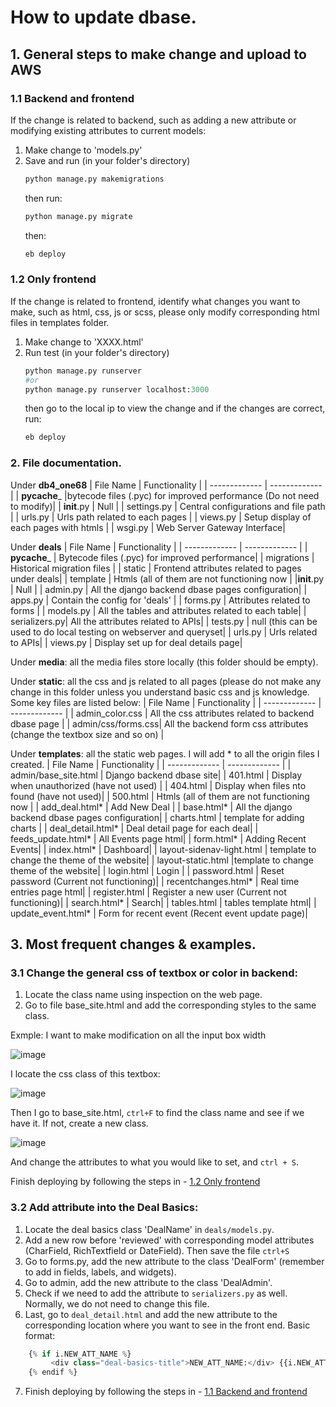 # How to update dbase.

## 1. General steps to make change and upload to AWS
### 1.1 Backend and frontend

If the change is related to backend, such as adding a new attribute or modifying existing attributes to current models: 
1. Make change to 'models.py' 
2. Save and run (in your folder's directory) 
    ```Python 
    python manage.py makemigrations
    ``` 
    then run:
    ```Python 
    python manage.py migrate
    ```
    then: 
    ```Python
    eb deploy
    ```
### 1.2 Only frontend

If the change is related to frontend, identify what changes you want to make, such as html, css, js or scss, please only modify corresponding html files in templates folder. 
1. Make change to 'XXXX.html' 
2. Run test (in your folder's directory) 
    ```Python 
    python manage.py runserver
    #or
    python manage.py runserver localhost:3000
    ``` 
    then go to the local ip to view the change and if the changes are correct, run:
    ```Python
    eb deploy
    ```
### 2. File documentation.
Under **db4_one68**
| File Name  | Functionality |
| ------------- | ------------- |
| __pycache___ |bytecode files (.pyc) for improved performance (Do not need to modify)|
|  __init__.py | Null  |
| settings.py  | Central configurations and file path |
| urls.py      | Urls path related to each pages |
| views.py     | Setup display of each pages with htmls |
| wsgi.py      | Web Server Gateway Interface|

Under **deals**
| File Name  | Functionality |
| ------------- | ------------- |
| __pycache___  | Bytecode files (.pyc) for improved performance|
| migrations    | Historical migration files |
| static        | Frontend attributes related to pages under deals|
| template      | Htmls (all of them are not functioning now |
|__init__.py    | Null  |
| admin.py      | All the django backend dbase pages configuration|
| apps.py       | Contain the config for 'deals' |
| forms.py      | Attributes related to forms |
| models.py     | All the tables and attributes related to each table|
| serializers.py| All the attributes related to APIs|
| tests.py      | null (this can be used to do local testing on webserver and queryset|
| urls.py       | Urls related to APIs|
| views.py      | Display set up for deal details page|

Under **media**: all the media files store locally (this folder should be empty).

Under **static**: all the css and js related to all pages (please do not make any change in this folder unless you understand basic css and js knowledge. Some key files are listed below:
| File Name  | Functionality |
| ------------- | ------------- |
|  admin_color.css |    All the css attributes related to backend dbase page |
|  admin/css/forms.css| All the backend form css attributes (change the textbox size and so on) |

Under **templates**: all the static web pages. I will add * to all the origin files I created.
| File Name  | Functionality |
| ------------- | ------------- |
| admin/base_site.html  | Django backend dbase site|
| 401.html              | Display when unauthorized (have not used) |
| 404.html       | Display when files nto found (have not used)|
| 500.html      | Htmls (all of them are not functioning now |
| add_deal.html*    | Add New Deal  |
| base.html*       | All the django backend dbase pages configuration|
| charts.html      | template for adding charts |
| deal_detail.html*      | Deal detail page for each deal|
| feeds_update.html*     | All Events page html|
| form.html*      | Adding Recent Events|
| index.html*       | Dashboard|
| layout-sidenav-light.html    | template to change the theme of the website|
| layout-static.html     |template to change theme of the website|
| login.html       | Login |
| password.html    | Reset password (Current not functioning)|
| recentchanges.html*     | Real time entries page html|
| register.html       | Register a new user (Current not functioning)|
| search.html*    | Search|
| tables.html     | tables template html|
| update_event.html*       | Form for recent event (Recent event update page)|
## 3. Most frequent changes & examples.

### 3.1 Change the general css of textbox or color in backend: 
1. Locate the class name using inspection on the web page.
2. Go to file base_site.html and add the corresponding styles to the same class.

Exmple: I want to make modification on all the input box width

![image](https://github.com/fahygao/full-stack-dbase-project/assets/48902014/eaf14401-b9d7-4db9-a802-d06616ac002d)

I locate the css class of this textbox: 

![image](https://github.com/fahygao/full-stack-dbase-project/assets/48902014/d929d9f5-230f-489f-82e5-8000841cdc71)

Then I go to base_site.html, ```ctrl+F``` to find the class name and see if we have it. If not, create a new class. 

![image](https://github.com/fahygao/full-stack-dbase-project/assets/48902014/16629e15-043f-4801-9144-f526e74aa4e1)

And change the attributes to what you would like to set, and ```ctrl + S```. 

Finish deploying by following the steps in - [1.2 Only frontend](#1.2-Only-frontend)

### 3.2 Add attribute into the Deal Basics:
1. Locate the deal basics class 'DealName' in ```deals/models.py```. 
2. Add a new row before 'reviewed' with corresponding model attributes (CharField, RichTextfield or DateField). Then save the file ```ctrl+S```
3. Go to forms.py, add the new attribute to the class 'DealForm' (remember to add in fields, labels, and widgets).  
4. Go to admin, add the new attribute to the class 'DealAdmin'.
5. Check if we need to add the attribute to ```serializers.py``` as well. Normally, we do not need to change this file. 
6. Last, go to ```deal_detail.html``` and add the new attribute to the corresponding location where you want to see in the front end. Basic format: 
```Python
    {% if i.NEW_ATT_NAME %}
         <div class="deal-basics-title">NEW_ATT_NAME:</div> {{i.NEW_ATT_NAME}}<br>
    {% endif %}
```
7.  Finish deploying by following the steps in - [1.1  Backend and frontend](#1.1-Backend-and-frontend)
